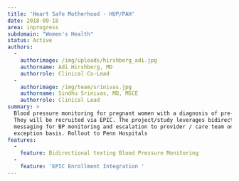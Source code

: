 ```yaml
---
title: 'Heart Safe Motherhood - HUP/PAH'
date: 2018-09-18
area: inprogress
subdomain: "Women's Health"
status: Active
authors:
  - 
    authorimage: /img/uploads/hirshberg_adi.jpg
    authorname: Adi Hirshberg, MD
    authorrole: Clinical Co-Lead
  - 
    authorimage: /img/team/srinivas.jpg
    authorname: Sindhu Srinivas, MD, MSCE
    authorrole: Clinical Lead
summary: >
  Blood pressure monitoring for pregnant women with a diagnosis of pre-eclampsia.
  They will be recruited via EPIC. The project/study leverages bidirectional
  messaging for BP monitoring and escalation to provider / care team on an
  exception basis. Rollout to Penn Hospitals
features:
  - 
    feature: Bidirectional texting Blood Pressure Monitoring
  - 
    feature: 'EPIC Enrollment Integration '
---
```

